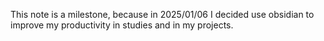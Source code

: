 This note is a milestone, because in 2025/01/06 I decided use obsidian to improve my productivity in studies and in my projects.